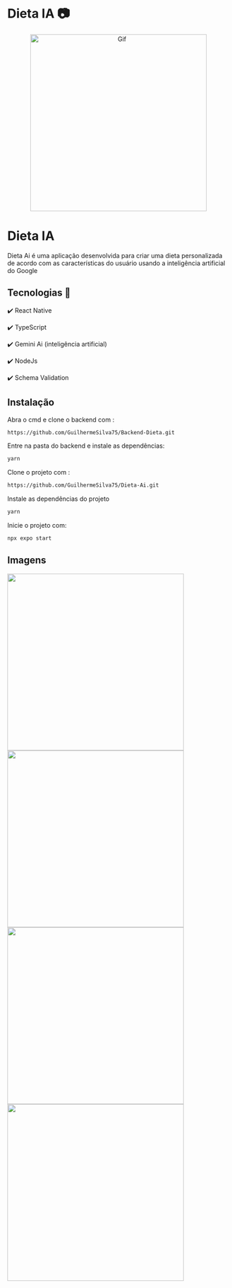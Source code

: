 # Dieta IA 📷

<div align="center" >
<img height="400" alt="Gif" src="https://github.com/user-attachments/assets/a90d8fac-fe6a-403c-906a-607ae786c1e9"/>
</div>

# Dieta IA

Dieta Ai é uma aplicação desenvolvida para criar uma dieta personalizada de acordo com as características do usuário  usando a inteligência artificial do Google

## Tecnologias 🔨

✔️ React Native

✔️ TypeScript

✔️ Gemini Ai (inteligência artificial)

✔️ NodeJs

✔️ Schema Validation

## Instalação

Abra o cmd e clone o backend com :

````cmd
https://github.com/GuilhermeSilva75/Backend-Dieta.git
````

Entre na pasta do backend e instale as dependências:

````cmd
yarn
````

Clone o projeto com :

````cmd
https://github.com/GuilhermeSilva75/Dieta-Ai.git
````

Instale as dependências do projeto 

````cmd
yarn
````

Inicie o projeto com: 

````cmd
npx expo start
````

## Imagens

<div align="start">
<img src="https://github.com/user-attachments/assets/2fef2a59-0a9d-47f5-bc0c-76926f1b5fca" height="400">
<img src="https://github.com/user-attachments/assets/ec1dd36c-ceac-4ab7-b0b6-2db976a15bbd" height="400">
<img src="https://github.com/user-attachments/assets/f68dadf9-a7fb-4727-a3e5-906917355590" height="400">
<img src="https://github.com/user-attachments/assets/c284d15e-3f0b-41fa-a130-e89413c43d6c" height="400">

<div>
